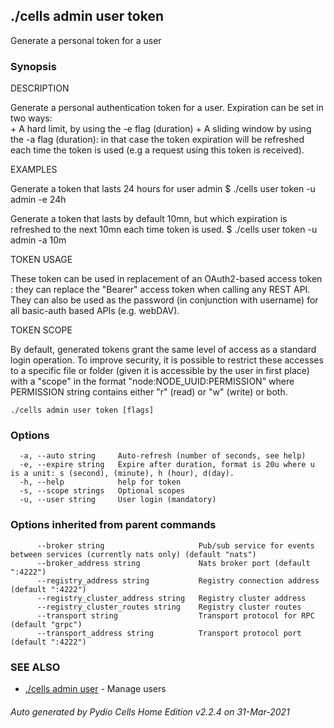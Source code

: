 ## ./cells admin user token

Generate a personal token for a user

### Synopsis


DESCRIPTION

  Generate a personal authentication token for a user. 
  Expiration can be set in two ways:  
    + A hard limit, by using the -e flag (duration)
    + A sliding window by using the -a flag (duration): in that case the token expiration will be refreshed each time
      the token is used (e.g a request using this token is received).

EXAMPLES

  Generate a token that lasts 24 hours for user admin
  $ ./cells user token -u admin -e 24h

  Generate a token that lasts by default 10mn, but which expiration is refreshed to the next 10mn each time 
  token is used.
  $ ./cells user token -u admin -a 10m

TOKEN USAGE

  These token can be used in replacement of an OAuth2-based access token : they can replace the "Bearer" access 
  token when calling any REST API. They can also be used as the password (in conjunction with username) for all 
  basic-auth based APIs (e.g. webDAV).

TOKEN SCOPE

  By default, generated tokens grant the same level of access as a standard login operation. To improve security, 
  it is possible to restrict these accesses to a specific file or folder (given it is accessible by the user in 
  first place) with a "scope" in the format "node:NODE_UUID:PERMISSION" where PERMISSION string contains either "r"
  (read) or "w" (write) or both.


```
./cells admin user token [flags]
```

### Options

```
  -a, --auto string     Auto-refresh (number of seconds, see help)
  -e, --expire string   Expire after duration, format is 20u where u is a unit: s (second), (minute), h (hour), d(day).
  -h, --help            help for token
  -s, --scope strings   Optional scopes
  -u, --user string     User login (mandatory)
```

### Options inherited from parent commands

```
      --broker string                     Pub/sub service for events between services (currently nats only) (default "nats")
      --broker_address string             Nats broker port (default ":4222")
      --registry_address string           Registry connection address (default ":4222")
      --registry_cluster_address string   Registry cluster address
      --registry_cluster_routes string    Registry cluster routes
      --transport string                  Transport protocol for RPC (default "grpc")
      --transport_address string          Transport protocol port (default ":4222")
```

### SEE ALSO

* [./cells admin user](./cells-admin-user)	 - Manage users

###### Auto generated by Pydio Cells Home Edition v2.2.4 on 31-Mar-2021
